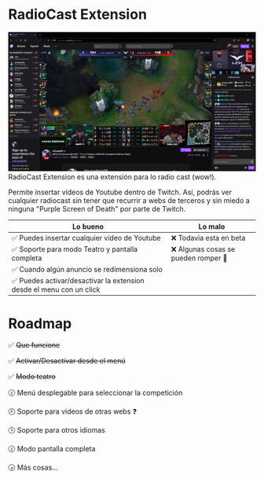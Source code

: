 # RadioCast Extension
![](captura_completa.png)
RadioCast Extension es una extensión para lo radio cast (wow!).

Permite insertar vídeos de Youtube dentro de Twitch. Así, podrás ver cualquier radiocast sin tener que recurrir a webs de terceros y sin miedo a ninguna "Purple Screen of Death" por parte de Twitch.


| Lo bueno | Lo malo |
|---|---|
| ✅ Puedes insertar cualquier video de Youtube | ❌ Todavia esta en beta |
| ✅ Soporte para modo Teatro y pantalla completa | ❌ Algunas cosas se pueden romper 😬|
| ✅ Cuando algún anuncio se redimensiona solo |
| ✅ Puedes activar/desactivar la extension desde el menu con un click |

# Roadmap

✅ ~~Que funcione~~

✅ ~~Activar/Desactivar desde el menú~~

✅ ~~Modo teatro~~

🕜 Menú desplegable para seleccionar la competición

🕗 Soporte para videos de otras webs ❓

🕓 Soporte para otros idiomas

🕜 Modo pantalla completa

🕟 Más cosas...